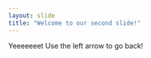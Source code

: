 ```yaml
---
layout: slide
title: "Welcome to our second slide!"
---
```

Yeeeeeeet
Use the left arrow to go back!
